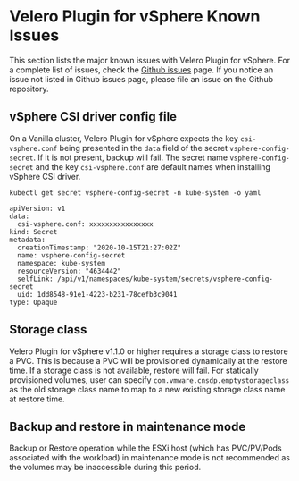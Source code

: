 # Velero Plugin for vSphere Known Issues

This section lists the major known issues with Velero Plugin for vSphere. For a complete list of issues, check the [Github issues](https://github.com/vmware-tanzu/velero-plugin-for-vsphere/issues) page. If you notice an issue not listed in Github issues page, please file an issue on the Github repository.

## vSphere CSI driver config file

On a Vanilla cluster, Velero Plugin for vSphere expects the key `csi-vsphere.conf` being presented in the `data` field of the secret `vsphere-config-secret`. If it is not present, backup will fail. The secret name `vsphere-config-secret` and the key `csi-vsphere.conf` are default names when installing vSphere CSI driver.

```
kubectl get secret vsphere-config-secret -n kube-system -o yaml

apiVersion: v1
data:
  csi-vsphere.conf: xxxxxxxxxxxxxxxx
kind: Secret
metadata:
  creationTimestamp: "2020-10-15T21:27:02Z"
  name: vsphere-config-secret
  namespace: kube-system
  resourceVersion: "4634442"
  selfLink: /api/v1/namespaces/kube-system/secrets/vsphere-config-secret
  uid: 1dd8548-91e1-4223-b231-78cefb3c9041
type: Opaque
```

## Storage class

Velero Plugin for vSphere v1.1.0 or higher requires a storage class to restore a PVC. This is because a PVC will be provisioned dynamically at the restore time. If a storage class is not available, restore will fail. For statically provisioned volumes, user can specify `com.vmware.cnsdp.emptystorageclass` as the old storage class name to map to a new existing storage class name at restore time.

## Backup and restore in maintenance mode

Backup or Restore operation while the ESXi host (which has PVC/PV/Pods associated with the workload) in maintenance mode is not recommended as the volumes may be inaccessible during this period.
